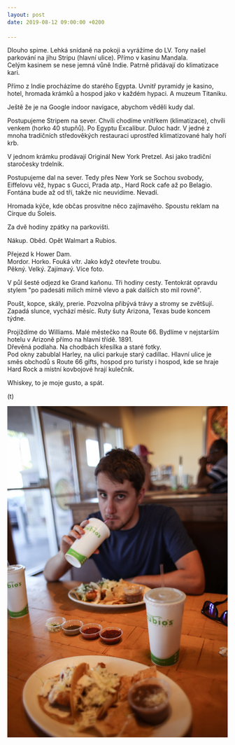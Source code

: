 ```yaml
---
layout: post
date: 2019-08-12 09:00:00 +0200

---
```

Dlouho spime. Lehká snídaně na pokoji a vyrážíme do LV. Tony našel parkování na jihu Stripu (hlavní ulice). Přímo v kasinu Mandala.   
 Celým kasinem se nese jemná vůně Indie. Patrně přidávají do klimatizace kari.   
   
 Přímo z Indie procházíme do starého Egypta. Uvnitř pyramidy je kasino, hotel, hromada krámků a hospod jako v každém hypaci. A muzeum Titaniku.   
   
 Ještě že je na Google indoor navigace, abychom věděli kudy dal.   
   
 Postupujeme Stripem na sever. Chvíli chodíme vnitřkem (klimatizace), chvíli venkem (horko 40 stupňů). Po Egyptu Excalibur. Duloc hadr. V jedné z mnoha tradičních středověkých restauraci uprostřed klimatizované haly hoří krb.   
   
 V jednom krámku prodávají Originál New York Pretzel. Asi jako tradiční staročesky trdelnik.   
   
 Postupujeme dal na sever. Tedy přes New York se Sochou svobody, Eiffelovu věž, hypac s Gucci, Prada atp., Hard Rock cafe až po Belagio. Fontána bude až od tří, takže nic neuvidíme. Nevadí.   
   
 Hromada kýče, kde občas prosvitne něco zajímavého. Spoustu reklam na Cirque du Soleis.   
   
 Za dvě hodiny zpátky na parkovišti.   
   
 Nákup. Oběd. Opět Walmart a Rubios.   
   
 Přejezd k Hower Dam.   
 Mordor. Horko. Fouká vítr. Jako když otevřete troubu.   
 Pěkný. Velký. Zajímavý. Více foto.   
   
 V půl šesté odjezd ke Grand kaňonu. Tři hodiny cesty. Tentokrát opravdu stylem "po padesáti milich mírně vlevo a pak dalších sto mil rovně".  
   
 Poušt, kopce, skály, prerie. Pozvolna přibývá trávy a stromy se zvětšují. Zapadá slunce, vychází měsíc. Ruty šuty Arizona, Texas bude koncem týdne.   
   
 Projíždíme do Williams. Malé městečko na Route 66. Bydlíme v nejstarším hotelu v Arizoně přímo na hlavní třídě. 1891.   
 Dřevěná podlaha. Na chodbách křesílka a staré fotky.   
 Pod okny zabublal Harley, na ulici parkuje starý cadillac. Hlavní ulice je směs obchodů s Route 66 gifts, hospod pro turisty i hospod, kde se hraje Hard Rock a místní kovbojové hrají kulečník.   
   
 Whiskey, to je moje gusto, a spát.   
   
 (t) 

 ![](/fotky-amerika/550F76D8-4DBD-4A52-8527-D10F7CA1947A.jpeg) 